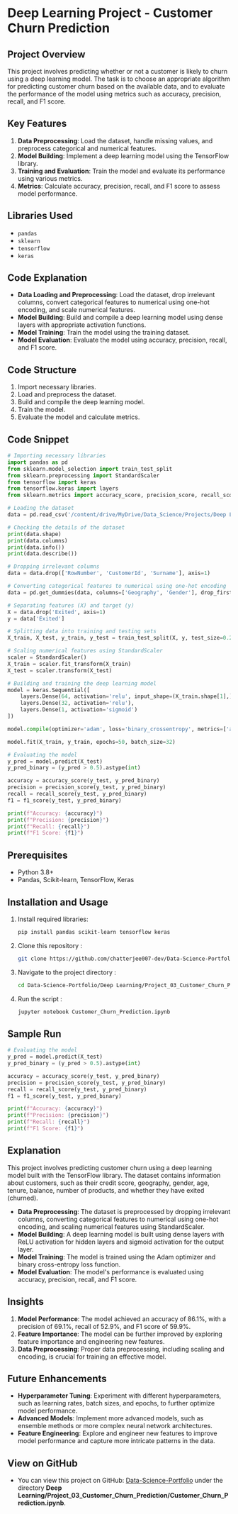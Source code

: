# Deep Learning Project - Customer Churn Prediction

## Project Overview
This project involves predicting whether or not a customer is likely to churn using a deep learning model. The task is to choose an appropriate algorithm for predicting customer churn based on the available data, and to evaluate the performance of the model using metrics such as accuracy, precision, recall, and F1 score.

## Key Features
1. **Data Preprocessing**: Load the dataset, handle missing values, and preprocess categorical and numerical features.
2. **Model Building**: Implement a deep learning model using the TensorFlow library.
3. **Training and Evaluation**: Train the model and evaluate its performance using various metrics.
4. **Metrics**: Calculate accuracy, precision, recall, and F1 score to assess model performance.

## Libraries Used
- `pandas`
- `sklearn`
- `tensorflow`
- `keras`

## Code Explanation
- **Data Loading and Preprocessing**: Load the dataset, drop irrelevant columns, convert categorical features to numerical using one-hot encoding, and scale numerical features.
- **Model Building**: Build and compile a deep learning model using dense layers with appropriate activation functions.
- **Model Training**: Train the model using the training dataset.
- **Model Evaluation**: Evaluate the model using accuracy, precision, recall, and F1 score.

## Code Structure
1. Import necessary libraries.
2. Load and preprocess the dataset.
3. Build and compile the deep learning model.
4. Train the model.
5. Evaluate the model and calculate metrics.

## Code Snippet
```python
# Importing necessary libraries
import pandas as pd
from sklearn.model_selection import train_test_split
from sklearn.preprocessing import StandardScaler
from tensorflow import keras
from tensorflow.keras import layers
from sklearn.metrics import accuracy_score, precision_score, recall_score, f1_score

# Loading the dataset
data = pd.read_csv('/content/drive/MyDrive/Data_Science/Projects/Deep Learning Projects/Datasets/Churn_Modelling.csv')

# Checking the details of the dataset
print(data.shape)
print(data.columns)
print(data.info())
print(data.describe())

# Dropping irrelevant columns
data = data.drop(['RowNumber', 'CustomerId', 'Surname'], axis=1)

# Converting categorical features to numerical using one-hot encoding
data = pd.get_dummies(data, columns=['Geography', 'Gender'], drop_first=True)

# Separating features (X) and target (y)
X = data.drop('Exited', axis=1)
y = data['Exited']

# Splitting data into training and testing sets
X_train, X_test, y_train, y_test = train_test_split(X, y, test_size=0.2, random_state=42)

# Scaling numerical features using StandardScaler
scaler = StandardScaler()
X_train = scaler.fit_transform(X_train)
X_test = scaler.transform(X_test)

# Building and training the deep learning model
model = keras.Sequential([
    layers.Dense(64, activation='relu', input_shape=(X_train.shape[1],)),
    layers.Dense(32, activation='relu'),
    layers.Dense(1, activation='sigmoid')
])

model.compile(optimizer='adam', loss='binary_crossentropy', metrics=['accuracy'])

model.fit(X_train, y_train, epochs=50, batch_size=32)

# Evaluating the model
y_pred = model.predict(X_test)
y_pred_binary = (y_pred > 0.5).astype(int)

accuracy = accuracy_score(y_test, y_pred_binary)
precision = precision_score(y_test, y_pred_binary)
recall = recall_score(y_test, y_pred_binary)
f1 = f1_score(y_test, y_pred_binary)

print(f"Accuracy: {accuracy}")
print(f"Precision: {precision}")
print(f"Recall: {recall}")
print(f"F1 Score: {f1}")
```
## Prerequisites
- Python 3.8+
- Pandas, Scikit-learn, TensorFlow, Keras

## Installation and Usage
1. Install required libraries:
    ```bash
    pip install pandas scikit-learn tensorflow keras
    ```
2. Clone this repository :  
   ```bash  
   git clone https://github.com/chatterjee007-dev/Data-Science-Portfolio.git
    ```
3. Navigate to the project directory :
   ```bash
   cd Data-Science-Portfolio/Deep Learning/Project_03_Customer_Churn_Prediction
    ```
4. Run the script :
   ```bash
   jupyter notebook Customer_Churn_Prediction.ipynb
   ```
## Sample Run
```python
# Evaluating the model
y_pred = model.predict(X_test)
y_pred_binary = (y_pred > 0.5).astype(int)

accuracy = accuracy_score(y_test, y_pred_binary)
precision = precision_score(y_test, y_pred_binary)
recall = recall_score(y_test, y_pred_binary)
f1 = f1_score(y_test, y_pred_binary)

print(f"Accuracy: {accuracy}")
print(f"Precision: {precision}")
print(f"Recall: {recall}")
print(f"F1 Score: {f1}")
```
## Explanation
This project involves predicting customer churn using a deep learning model built with the TensorFlow library. The dataset contains information about customers, such as their credit score, geography, gender, age, tenure, balance, number of products, and whether they have exited (churned).

- **Data Preprocessing**: The dataset is preprocessed by dropping irrelevant columns, converting categorical features to numerical using one-hot encoding, and scaling numerical features using StandardScaler.
- **Model Building**: A deep learning model is built using dense layers with ReLU activation for hidden layers and sigmoid activation for the output layer.
- **Model Training**: The model is trained using the Adam optimizer and binary cross-entropy loss function.
- **Model Evaluation**: The model's performance is evaluated using accuracy, precision, recall, and F1 score.

## Insights
1. **Model Performance**: The model achieved an accuracy of 86.1%, with a precision of 69.1%, recall of 52.9%, and F1 score of 59.9%.
2. **Feature Importance**: The model can be further improved by exploring feature importance and engineering new features.
3. **Data Preprocessing**: Proper data preprocessing, including scaling and encoding, is crucial for training an effective model.

## Future Enhancements
- **Hyperparameter Tuning**: Experiment with different hyperparameters, such as learning rates, batch sizes, and epochs, to further optimize model performance.
- **Advanced Models**: Implement more advanced models, such as ensemble methods or more complex neural network architectures.
- **Feature Engineering**: Explore and engineer new features to improve model performance and capture more intricate patterns in the data.
## View on GitHub
- You can view this project on GitHub: [Data-Science-Portfolio](https://github.com/chatterjee007-dev/Data-Science-Portfolio/tree/main) under the directory **Deep Learning/Project_03_Customer_Churn_Prediction/Customer_Churn_Prediction.ipynb**.
